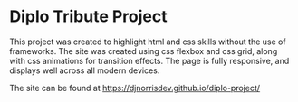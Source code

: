 # Diplo Tribute Project

This project was created to highlight html and css skills without the use of frameworks. The site was created using css flexbox and css grid, along with css animations for transition effects. The page is fully responsive, and displays well across all modern devices.

The site can be found at https://djnorrisdev.github.io/diplo-project/
